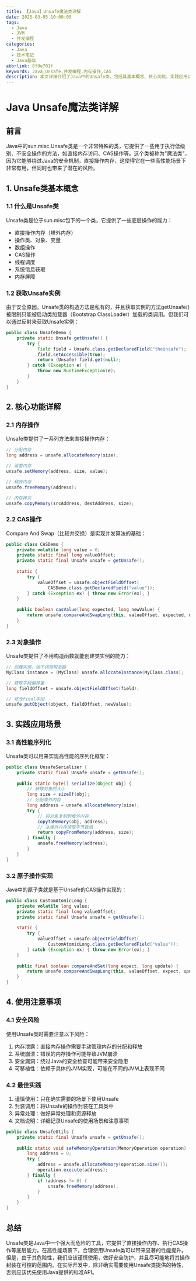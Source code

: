 ```yaml
---
title: 【Java】Unsafe魔法类详解
date: 2025-03-05 10:00:00
tags:
  - Java
  - JVM
  - 并发编程
categories: 
  - Java
  - 技术笔记
  - Java基础
abbrlink: 8f9e701f
keywords: Java,Unsafe,并发编程,内存操作,CAS
description: 本文详细介绍了Java中的Unsafe类，包括其基本概念、核心功能、实践应用以及使用注意事项，帮助开发者深入理解这个强大而危险的API。
---
```


# Java Unsafe魔法类详解

## 前言

Java中的sun.misc.Unsafe类是一个非常特殊的类，它提供了一些用于执行低级别、不安全操作的方法，如直接内存访问、CAS操作等。这个类被称为"魔法类"，因为它能够绕过Java的安全机制，直接操作内存，这使得它在一些高性能场景下非常有用，但同时也带来了潜在的风险。

## 1. Unsafe类基本概念

### 1.1 什么是Unsafe类

Unsafe类是位于sun.misc包下的一个类，它提供了一些底层操作的能力：

- 直接操作内存（堆外内存）
- 操作类、对象、变量
- 数组操作
- CAS操作
- 线程调度
- 系统信息获取
- 内存屏障

### 1.2 获取Unsafe实例

由于安全原因，Unsafe类的构造方法是私有的，并且获取实例的方法getUnsafe()被限制只能被启动类加载器（Bootstrap ClassLoader）加载的类调用。但我们可以通过反射来获取Unsafe实例：

```java
public class UnsafeDemo {
    private static Unsafe getUnsafe() {
        try {
            Field field = Unsafe.class.getDeclaredField("theUnsafe");
            field.setAccessible(true);
            return (Unsafe) field.get(null);
        } catch (Exception e) {
            throw new RuntimeException(e);
        }
    }
}
```

## 2. 核心功能详解

### 2.1 内存操作

Unsafe类提供了一系列方法来直接操作内存：

```java
// 分配内存
long address = unsafe.allocateMemory(size);

// 设置内存
unsafe.setMemory(address, size, value);

// 释放内存
unsafe.freeMemory(address);

// 内存拷贝
unsafe.copyMemory(srcAddress, destAddress, size);
```

### 2.2 CAS操作

Compare And Swap（比较并交换）是实现并发算法的基础：

```java
public class CASDemo {
    private volatile long value = 0;
    private static final long valueOffset;
    private static final Unsafe unsafe = getUnsafe();
    
    static {
        try {
            valueOffset = unsafe.objectFieldOffset(
                CASDemo.class.getDeclaredField("value"));
        } catch (Exception ex) { throw new Error(ex); }
    }
    
    public boolean casValue(long expected, long newValue) {
        return unsafe.compareAndSwapLong(this, valueOffset, expected, newValue);
    }
}
```

### 2.3 对象操作

Unsafe类提供了不用构造函数就能创建类实例的能力：

```java
// 创建实例，但不调用构造器
MyClass instance = (MyClass) unsafe.allocateInstance(MyClass.class);

// 获取字段偏移量
long fieldOffset = unsafe.objectFieldOffset(field);

// 修改final字段
unsafe.putObject(object, fieldOffset, newValue);
```

## 3. 实践应用场景

### 3.1 高性能序列化

Unsafe类可以用来实现高性能的序列化框架：

```java
public class UnsafeSerializer {
    private static final Unsafe unsafe = getUnsafe();
    
    public static byte[] serialize(Object obj) {
        // 获取对象的大小
        long size = sizeOf(obj);
        // 分配堆外内存
        long address = unsafe.allocateMemory(size);
        try {
            // 将对象复制到堆外内存
            copyToMemory(obj, address);
            // 从堆外内存读取字节数组
            return copyFromMemory(address, size);
        } finally {
            unsafe.freeMemory(address);
        }
    }
}
```

### 3.2 原子操作实现

Java中的原子类就是基于Unsafe的CAS操作实现的：

```java
public class CustomAtomicLong {
    private volatile long value;
    private static final long valueOffset;
    private static final Unsafe unsafe = getUnsafe();
    
    static {
        try {
            valueOffset = unsafe.objectFieldOffset(
                CustomAtomicLong.class.getDeclaredField("value"));
        } catch (Exception ex) { throw new Error(ex); }
    }
    
    public final boolean compareAndSet(long expect, long update) {
        return unsafe.compareAndSwapLong(this, valueOffset, expect, update);
    }
}
```

## 4. 使用注意事项

### 4.1 安全风险

使用Unsafe类时需要注意以下风险：

1. 内存泄露：直接内存操作需要手动管理内存的分配和释放
2. 系统崩溃：错误的内存操作可能导致JVM崩溃
3. 安全漏洞：绕过Java的安全检查可能带来安全隐患
4. 可移植性：依赖于具体的JVM实现，可能在不同的JVM上表现不同

### 4.2 最佳实践

1. 谨慎使用：只在确实需要的场景下使用Unsafe
2. 封装调用：将Unsafe的操作封装在工具类中
3. 异常处理：做好异常处理和资源释放
4. 文档说明：详细记录Unsafe的使用场景和注意事项

```java
public class UnsafeUtils {
    private static final Unsafe unsafe = getUnsafe();
    
    public static void safeMemoryOperation(MemoryOperation operation) {
        long address = 0;
        try {
            address = unsafe.allocateMemory(operation.size());
            operation.execute(address);
        } finally {
            if (address != 0) {
                unsafe.freeMemory(address);
            }
        }
    }
}
```

## 总结

Unsafe类是Java中一个强大而危险的工具，它提供了直接操作内存、执行CAS操作等底层能力。在高性能场景下，合理使用Unsafe类可以带来显著的性能提升。但是，由于其危险性，我们应该谨慎使用，做好安全防护，并且尽可能地将其操作封装在可控的范围内。在实际开发中，除非确实需要使用Unsafe类提供的特性，否则应该优先使用Java提供的标准API。